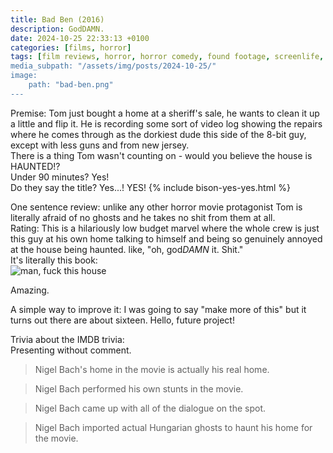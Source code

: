 ```yaml
---
title: Bad Ben (2016)
description: GodDAMN.
date: 2024-10-25 22:33:13 +0100
categories: [films, horror]
tags: [film reviews, horror, horror comedy, found footage, screenlife, bad ben's cinematic universe, haunted-housesploitation, influencers!, hidden ghosts, spooktober 2024, they say the title]
media_subpath: "/assets/img/posts/2024-10-25/"
image:
    path: "bad-ben.png"
---
```

<span class="reviewsection">Premise:</span> Tom just bought a home at a sheriff's sale, he wants to clean it up a little and flip it. He is recording some sort of video log showing the repairs where he comes through as the dorkiest dude this side of the 8-bit guy, except with less guns and from new jersey.<br/>
There is a thing Tom wasn't counting on - would you believe the house is HAUNTED!?<br/>
<span class="reviewsection">Under 90 minutes?</span> Yes!<br/>
<span class="reviewsection">Do they say the title?</span> Yes...! YES!
{% include bison-yes-yes.html %}

<span class="reviewsection">One sentence review:</span> unlike any other horror movie protagonist Tom is literally afraid of no ghosts and he takes no shit from them at all.<br/>
<span class="reviewsection">Rating:</span> This is a hilariously low budget marvel where the whole crew is just this guy at his own home talking to himself and being so genuinely annoyed at the house being haunted. like, "oh, god*DAMN* it. Shit."<br/>It's literally this book:<br/>
![man, fuck this house](fork-this-house.png)

Amazing.

<span class="reviewsection">A simple way to improve it:</span> I was going to say "make more of this" but it turns out there are about sixteen. Hello, future project!

<span class="reviewsection">Trivia about the IMDB trivia:</span><br/>
Presenting without comment.
> Nigel Bach's home in the movie is actually his real home.

> Nigel Bach performed his own stunts in the movie.

> Nigel Bach came up with all of the dialogue on the spot.

> Nigel Bach imported actual Hungarian ghosts to haunt his home for the movie.
